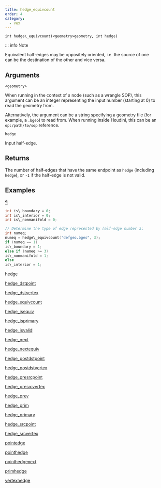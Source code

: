 ```yaml
---
title: hedge_equivcount
order: 4
category:
  - vex
---
```


`int hedge\_equivcount(<geometry>geometry, int hedge)`

::: info Note

Equivalent half-edges may be oppositely oriented, i.e. the source of one can be the destination of the other and vice versa.

## Arguments

`<geometry>`

When running in the context of a node (such as a wrangle SOP), this argument can be an integer representing the input number (starting at 0) to read the geometry from.

Alternatively, the argument can be a string specifying a geometry file (for example, a `.bgeo`) to read from. When running inside Houdini, this can be an `op:/path/to/sop` reference.

`hedge`

Input half-edge.

## Returns

The number of half-edges that have the same endpoint as `hedge` (including `hedge`), or `-1` if the half-edge is not valid.

## Examples

[¶](#examples)

```c
int is\_boundary = 0;
int is\_interior = 0;
int is\_nonmanifold = 0;

// Determine the type of edge represented by half-edge number 3:
int numeq;
numeq = hedge\_equivcount("defgeo.bgeo", 3);
if (numeq == 1)
is\_boundary = 1;
else if (numeq >= 3)
is\_nonmanifold = 1;
else
is\_interior = 1;

```


hedge

[hedge_dstpoint](hedge_dstpoint.html)

[hedge_dstvertex](hedge_dstvertex.html)

[hedge_equivcount](hedge_equivcount.html)

[hedge_isequiv](hedge_isequiv.html)

[hedge_isprimary](hedge_isprimary.html)

[hedge_isvalid](hedge_isvalid.html)

[hedge_next](hedge_next.html)

[hedge_nextequiv](hedge_nextequiv.html)

[hedge_postdstpoint](hedge_postdstpoint.html)

[hedge_postdstvertex](hedge_postdstvertex.html)

[hedge_presrcpoint](hedge_presrcpoint.html)

[hedge_presrcvertex](hedge_presrcvertex.html)

[hedge_prev](hedge_prev.html)

[hedge_prim](hedge_prim.html)

[hedge_primary](hedge_primary.html)

[hedge_srcpoint](hedge_srcpoint.html)

[hedge_srcvertex](hedge_srcvertex.html)

[pointedge](pointedge.html)

[pointhedge](pointhedge.html)

[pointhedgenext](pointhedgenext.html)

[primhedge](primhedge.html)

[vertexhedge](vertexhedge.html)
